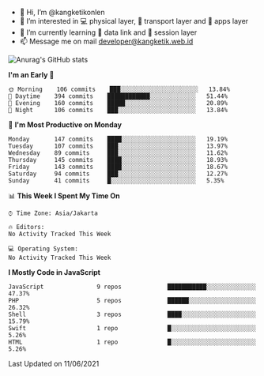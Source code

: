 - 👋 Hi, I’m @kangketikonlen
- 👀 I’m interested in :computer: physical layer, :truck: transport layer and :floppy_disk: apps layer
- 🌱 I’m currently learning :electric_plug: data link and :mag_right: session layer
- 📫 Message me on mail developer@kangketik.web.id

![Anurag's GitHub stats](https://github-readme-stats.vercel.app/api?username=kangketikonlen&count_private=true&show_icons=true&theme=tokyonight)

<!--START_SECTION:waka-->
**I'm an Early 🐤** 

```text
🌞 Morning    106 commits    ███░░░░░░░░░░░░░░░░░░░░░░   13.84% 
🌆 Daytime    394 commits    ████████████░░░░░░░░░░░░░   51.44% 
🌃 Evening    160 commits    █████░░░░░░░░░░░░░░░░░░░░   20.89% 
🌙 Night      106 commits    ███░░░░░░░░░░░░░░░░░░░░░░   13.84%

```
📅 **I'm Most Productive on Monday** 

```text
Monday       147 commits    ████░░░░░░░░░░░░░░░░░░░░░   19.19% 
Tuesday      107 commits    ███░░░░░░░░░░░░░░░░░░░░░░   13.97% 
Wednesday    89 commits     ███░░░░░░░░░░░░░░░░░░░░░░   11.62% 
Thursday     145 commits    ████░░░░░░░░░░░░░░░░░░░░░   18.93% 
Friday       143 commits    ████░░░░░░░░░░░░░░░░░░░░░   18.67% 
Saturday     94 commits     ███░░░░░░░░░░░░░░░░░░░░░░   12.27% 
Sunday       41 commits     █░░░░░░░░░░░░░░░░░░░░░░░░   5.35%

```


📊 **This Week I Spent My Time On** 

```text
⌚︎ Time Zone: Asia/Jakarta

🔥 Editors: 
No Activity Tracked This Week

💻 Operating System: 
No Activity Tracked This Week

```

**I Mostly Code in JavaScript** 

```text
JavaScript               9 repos             ███████████░░░░░░░░░░░░░░   47.37% 
PHP                      5 repos             ██████░░░░░░░░░░░░░░░░░░░   26.32% 
Shell                    3 repos             ████░░░░░░░░░░░░░░░░░░░░░   15.79% 
Swift                    1 repo              █░░░░░░░░░░░░░░░░░░░░░░░░   5.26% 
HTML                     1 repo              █░░░░░░░░░░░░░░░░░░░░░░░░   5.26%

```



 Last Updated on 11/06/2021
<!--END_SECTION:waka-->


<!---
kangketikonlen/kangketikonlen is a ✨ special ✨ repository because its `README.md` (this file) appears on your GitHub profile.
You can click the Preview link to take a look at your changes.
--->
